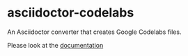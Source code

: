 # asciidoctor-codelabs

An Asciidoctor converter that creates Google Codelabs files.

Please look at the [documentation](doc/howto.adoc)
